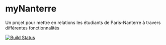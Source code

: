 # myNanterre
Un projet pour mettre en relations les étudiants de Paris-Nanterre à travers différentes fonctionnalités

[![Build Status](https://travis-ci.org/{ORG-or-USERNAME}/{REPO-NAME}.png?branch=master)](https://travis-ci.org/{ORG-or-USERNAME}/{REPO-NAME})
